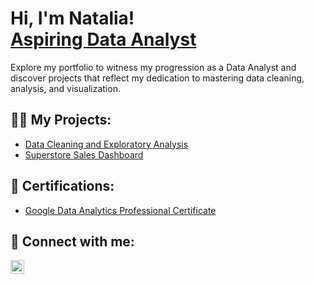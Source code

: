 <h1>Hi, I'm Natalia! <br/><a href="https://www.linkedin.com/in/natalia-krajewska-997685290/">Aspiring Data Analyst</a></h1>
Explore my portfolio to witness my progression as a Data Analyst and discover projects that reflect my dedication to mastering data cleaning, analysis, and visualization.

<h2>👨‍💻 My Projects:</h2>

- [Data Cleaning and Exploratory Analysis](https://github.com/NataliaKrajewska/Nashville_Housing)
- [Superstore Sales Dashboard](https://public.tableau.com/app/profile/natalia.krajewska/viz/OnlineStoreSalesDashboard_17036211347800/Dashboard1)


<h2>📄 Certifications:</h2>

  - [Google Data Analytics Professional Certificate](https://www.coursera.org/account/accomplishments/specialization/GEP2QDR5YRTP)


<h2> 🤳 Connect with me:</h2>

[<img align="left" alt="JoshMadakor | LinkedIn" width="22px" src="https://cdn.jsdelivr.net/npm/simple-icons@v3/icons/linkedin.svg" />][linkedin]

[linkedin]: https://www.linkedin.com/in/natalia-krajewska-997685290/
